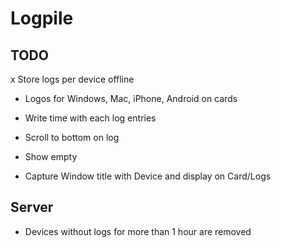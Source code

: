 # Logpile

## TODO
x Store logs per device offline
- Logos for Windows, Mac, iPhone, Android on cards

- Write time with each log entries
- Scroll to bottom on log
- Show empty
- Capture Window title with Device and display on Card/Logs


## Server
- Devices without logs for more than 1 hour are removed
